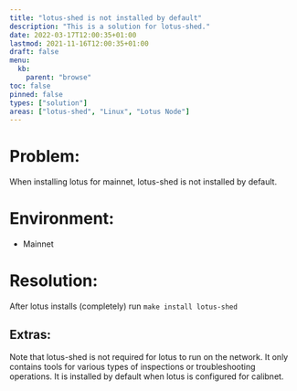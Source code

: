 ```yaml
---
title: "lotus-shed is not installed by default"
description: "This is a solution for lotus-shed."
date: 2022-03-17T12:00:35+01:00
lastmod: 2021-11-16T12:00:35+01:00
draft: false
menu:
  kb:
    parent: "browse"
toc: false
pinned: false
types: ["solution"]
areas: ["lotus-shed", "Linux", "Lotus Node"]
---
```


# Problem:

When installing lotus for mainnet, lotus-shed is not installed by default. 

# Environment:
* Mainnet

# Resolution:

After lotus installs (completely) run `make install lotus-shed`

## Extras:

Note that lotus-shed is not required for lotus to run on the network. It only contains tools for various types of inspections or troubleshooting operations. It is installed by default when lotus is configured for calibnet.
